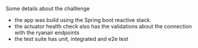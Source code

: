 Some details about the challlenge


- the app was build using the Spring boot reactive stack.
- the actuator health check also has the validations about the connection with the ryanair endpoints
- the test suite has unit, integrated and e2e test
